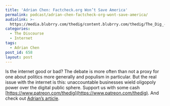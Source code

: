 ```yaml
---
title: 'Adrian Chen: Factcheck.org Won’t Save America'
permalink: podcast/adrian-chen-factcheck-org-wont-save-america/
audiolink: >-
  https://media.blubrry.com/thedig/content.blubrry.com/thedig/The_Dig_-_EP_43_-_Chen.mp3
categories:
  - The Discourse
  - Internet
tags:
  - Adrian Chen
post_id: 658
layout: post
---
```


Is the internet good or bad? The debate is more often than not a proxy for one about politics more generally and populism in particular. But the real issue with the internet is this: unaccountable businesses wield oligopoly power over the digital public sphere. Support us with some cash [https://www.patreon.com/thedig](https://www.patreon.com/thedig). And check out [Adrian’s article](https://www.newyorker.com/magazine/2017/09/04/the-fake-news-fallacy).
